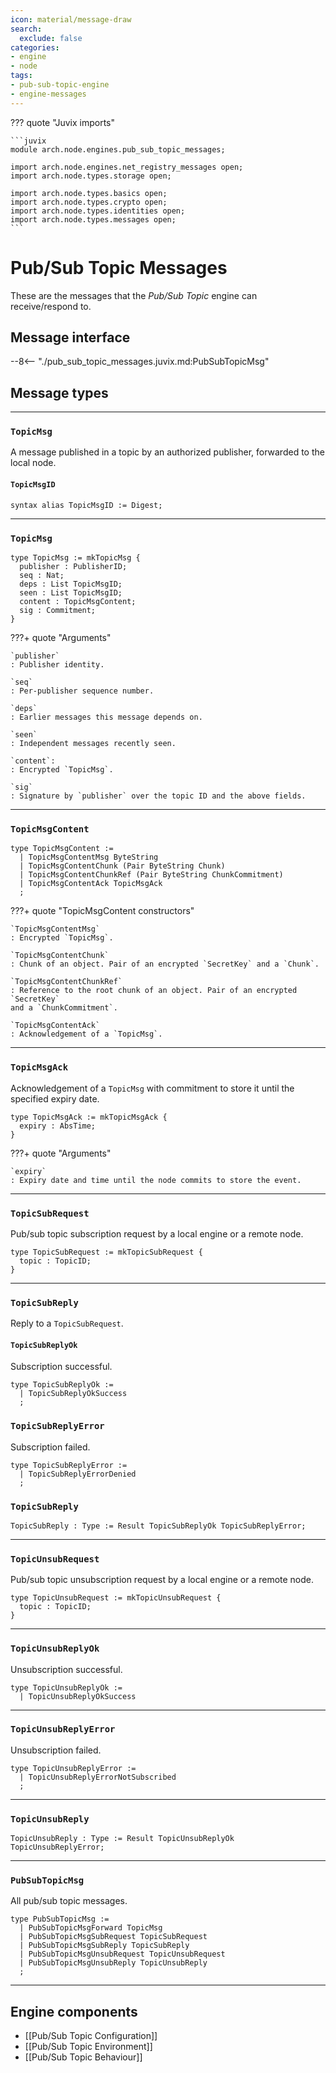 ```yaml
---
icon: material/message-draw
search:
  exclude: false
categories:
- engine
- node
tags:
- pub-sub-topic-engine
- engine-messages
---
```


??? quote "Juvix imports"

    ```juvix
    module arch.node.engines.pub_sub_topic_messages;

    import arch.node.engines.net_registry_messages open;
    import arch.node.types.storage open;

    import arch.node.types.basics open;
    import arch.node.types.crypto open;
    import arch.node.types.identities open;
    import arch.node.types.messages open;
    ```

# Pub/Sub Topic Messages

These are the messages that the *Pub/Sub Topic* engine can receive/respond to.

## Message interface

--8<-- "./pub_sub_topic_messages.juvix.md:PubSubTopicMsg"

<!-- TODO: add message sequence diagrams -->

## Message types

---

### `TopicMsg`

A message published in a topic by an authorized publisher,
forwarded to the local node.

#### `TopicMsgID`

```juvix
syntax alias TopicMsgID := Digest;
```

---

### `TopicMsg`

```juvix
type TopicMsg := mkTopicMsg {
  publisher : PublisherID;
  seq : Nat;
  deps : List TopicMsgID;
  seen : List TopicMsgID;
  content : TopicMsgContent;
  sig : Commitment;
}
```

???+ quote "Arguments"

    `publisher`
    : Publisher identity.

    `seq`
    : Per-publisher sequence number.

    `deps`
    : Earlier messages this message depends on.

    `seen`
    : Independent messages recently seen.

    `content`:
    : Encrypted `TopicMsg`.

    `sig`
    : Signature by `publisher` over the topic ID and the above fields.

---

### `TopicMsgContent`

```juvix
type TopicMsgContent :=
  | TopicMsgContentMsg ByteString
  | TopicMsgContentChunk (Pair ByteString Chunk)
  | TopicMsgContentChunkRef (Pair ByteString ChunkCommitment)
  | TopicMsgContentAck TopicMsgAck
  ;
```

???+ quote "TopicMsgContent constructors"

    `TopicMsgContentMsg`
    : Encrypted `TopicMsg`.

    `TopicMsgContentChunk`
    : Chunk of an object. Pair of an encrypted `SecretKey` and a `Chunk`.

    `TopicMsgContentChunkRef`
    : Reference to the root chunk of an object. Pair of an encrypted `SecretKey`
    and a `ChunkCommitment`.

    `TopicMsgContentAck`
    : Acknowledgement of a `TopicMsg`.

---

### `TopicMsgAck`

Acknowledgement of a `TopicMsg`
with commitment to store it until the specified expiry date.

```juvix
type TopicMsgAck := mkTopicMsgAck {
  expiry : AbsTime;
}
```

???+ quote "Arguments"

    `expiry`
    : Expiry date and time until the node commits to store the event.

---

### `TopicSubRequest`

Pub/sub topic subscription request by a local engine or a remote node.

```juvix
type TopicSubRequest := mkTopicSubRequest {
  topic : TopicID;
}
```

---

### `TopicSubReply`

Reply to a `TopicSubRequest`.

#### `TopicSubReplyOk`

Subscription successful.

```juvix
type TopicSubReplyOk :=
  | TopicSubReplyOkSuccess
  ;
```

### `TopicSubReplyError`

Subscription failed.

```juvix
type TopicSubReplyError :=
  | TopicSubReplyErrorDenied
  ;
```

### `TopicSubReply`

```juvix
TopicSubReply : Type := Result TopicSubReplyOk TopicSubReplyError;
```

---

### `TopicUnsubRequest`

Pub/sub topic unsubscription request by a local engine or a remote node.

```juvix
type TopicUnsubRequest := mkTopicUnsubRequest {
  topic : TopicID;
}
```

---

### `TopicUnsubReplyOk`

Unsubscription successful.

```juvix
type TopicUnsubReplyOk :=
  | TopicUnsubReplyOkSuccess
```

---

### `TopicUnsubReplyError`

Unsubscription failed.

```juvix
type TopicUnsubReplyError :=
  | TopicUnsubReplyErrorNotSubscribed
  ;
```

---

### `TopicUnsubReply`

```juvix
TopicUnsubReply : Type := Result TopicUnsubReplyOk TopicUnsubReplyError;
```

---

### `PubSubTopicMsg`

All pub/sub topic  messages.

<!-- --8<-- [start:PubSubTopicMsg] -->
```juvix
type PubSubTopicMsg :=
  | PubSubTopicMsgForward TopicMsg
  | PubSubTopicMsgSubRequest TopicSubRequest
  | PubSubTopicMsgSubReply TopicSubReply
  | PubSubTopicMsgUnsubRequest TopicUnsubRequest
  | PubSubTopicMsgUnsubReply TopicUnsubReply
  ;
```
<!-- --8<-- [end:PubSubTopicMsg] -->
---

## Engine components

- [[Pub/Sub Topic Configuration]]
- [[Pub/Sub Topic Environment]]
- [[Pub/Sub Topic Behaviour]]
